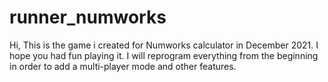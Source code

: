 # runner_numworks
Hi,
This is the game i created for Numworks calculator in December 2021.
I hope you had fun playing it.
I will reprogram everything from the beginning in order to add a multi-player mode and other features.

